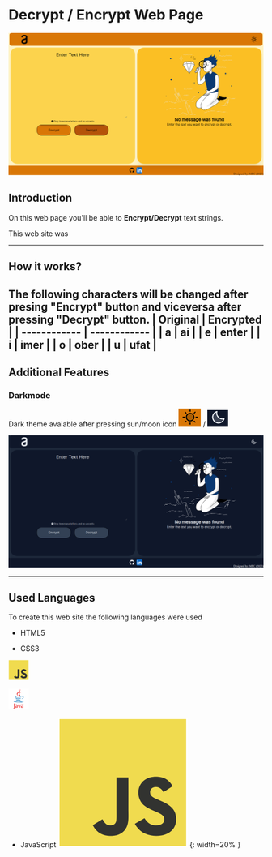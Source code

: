# Decrypt / Encrypt Web Page
![light-mode-img](/img/readme/light-web.png "light-mode")
## Introduction
On this web page you'll be able to **Encrypt/Decrypt** text strings.

This web site was 

---------------
## How it works?

The following characters will be changed after presing **"Encrypt"** button and viceversa after pressing **"Decrypt"** button. 
|  Original | Encrypted  |
| ------------ | ------------ |
| a  | ai  |
|  e | enter  |
|  i |  imer |
|  o | ober  |
|  u |  ufat |
---------------
## Additional Features
### **Darkmode**
Dark theme avaiable after pressing sun/moon icon
![light-mode-img](/img/readme/sun-icon-web.png "light-mode") /
![light-mode-img](/img/readme/moon-icon-web.png "light-mode")

![light-mode-img](/img/readme/web-nocturne.png "light-mode")

---------------
## Used Languages
To create this web site the following languages were used

- HTML5

- CSS3 

<img id="js-icon" src="/img/readme/javascript-original.svg" alt="java-script-icon" width="40" height="40" />

<img src="https://github.com/devicons/devicon/blob/master/icons/java/java-original-wordmark.svg" title="Java" alt="Java" width="40" height="40"/>&nbsp;


- JavaScript ![light-mode-img](/img/readme/javascript-original.svg "light-mode") {: width=20% }










